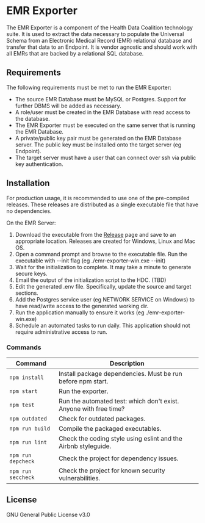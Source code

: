 # EMR Exporter

The EMR Exporter is a component of the Health Data Coalition technology suite. It is used to extract the data necessary to populate the Universal Schema from an  Electronic Medical Record (EMR) relational database and transfer that data to an Endpoint. It is vendor agnostic and should work with all EMRs that are backed by a relational SQL database.

## Requirements
The following requirements must be met to run the EMR Exporter:

* The source EMR Database must be MySQL or Postgres. Support for further DBMS will be added as necessary.
* A role/user must be created in the EMR Database with read access to the database.
* The EMR Exporter must be executed on the same server that is running the EMR Database.
* A private/public key pair must be generated on the EMR Database server. The public key must be installed onto the target server (eg Endpoint).
* The target server must have a user that can connect over ssh via public key authentication.

## Installation
For production usage, it is recommended to use one of the pre-compiled releases. These releases are
distributed as a single executable file that have no dependencies.

On the EMR Server:
1. Download the executable from the [Release](https://github.com/HDCbc/emr-exporter/releases) page and save to an appropriate location. Releases are created for Windows, Linux and Mac OS.
2. Open a command prompt and browse to the executable file. Run the executable with --init flag (eg ./emr-exporter-win.exe --init)
3. Wait for the initialization to complete. It may take a minute to generate secure keys.
4. Email the output of the initialization script to the HDC. (TBD)
5. Edit the generated .env file. Specifically, update the source and target sections.
6. Add the Postgres service user (eg NETWORK SERVICE on Windows) to have read/write access to the generated working dir.
7. Run the application manually to ensure it works (eg ./emr-exporter-win.exe)
8. Schedule an automated tasks to run daily. This application should not require administrative access to run.

### Commands

| Command            | Description                                                       |
| ------------------ |------------------------------------------------------------------ |
| `npm install`      | Install package dependencies. Must be run before npm start.       |
| `npm start`        | Run the exporter.                                                 |
| `npm test`         | Run the automated test: which don't exist. Anyone with free time? |
| `npm outdated`     | Check for outdated packages.                                      |
| `npm run build`    | Compile the packaged executables.                                  |
| `npm run lint`     | Check the coding style using eslint and the Airbnb styleguide.    |
| `npm run depcheck` | Check the project for dependency issues.                          |
| `npm run seccheck` | Check the project for known security vulnerabilities.             |

## License

GNU General Public License v3.0
